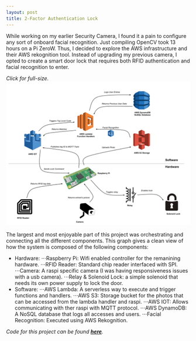 ```yaml
---
layout: post
title: 2-Factor Authentication Lock
---
```


While working on my earlier Security Camera, I found it a pain to configure any sort of onboard facial recognition. Just compiling OpenCV took 13 hours on a Pi ZeroW. Thus, I decided to explore the AWS infrastructure and their AWS rekognition tool. Instead of upgrading my previous camera, I opted to create a smart door lock that requires both RFID authentication and facial recognition to enter.  


*Click for full-size.*
[![alt text](/assets/projects/workflow.jpg "Click For Full-Size")](https://raw.githubusercontent.com/sshafeez/sshafeez.github.io/master/assets/projects/workflow.jpg)  


The largest and most enjoyable part of this project was orchestrating and connecting all the different components. This graph gives a clean view of how the system is composed of the following components:  


* Hardware:
⋅⋅⋅Raspberry Pi: Wifi enabled controller for the remanining hardware.
⋅⋅⋅RFID Reader: Standard chip reader interfaced with SPI.
⋅⋅⋅Camera: A raspi specific camera (I was having responsiveness issues with a usb camera).
⋅⋅⋅Relay & Solenoid Lock: a simple solenoid that needs its own power supply to lock the door.
* Software:
⋅⋅⋅AWS Lambda: A serverless way to execute and trigger functions and handlers.
⋅⋅⋅AWS S3: Storage bucket for the photos that can be accessed from the lambda handler and raspi.
⋅⋅⋅AWS IOT: Allows communicating with ther raspi with MQTT protocol.
⋅⋅⋅AWS DynamoDB: A NoSQL database that logs all accesses and users.
⋅⋅⋅Facial Recognition: Executed using AWS Rekognition.  



*Code for this project can be found **[here](https://github.com/sshafeez/doorLock)**.*
